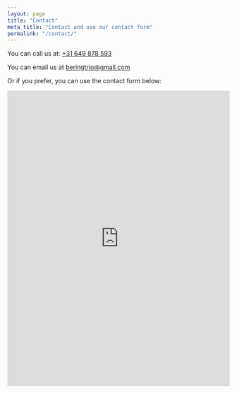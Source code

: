 ```yaml
---
layout: page
title: "Contact"
meta_title: "Contact and use our contact form"
permalink: "/contact/"
---
```


You can call us at: <a href="tel:+31649878593">+31 649 878 593</a>

You can email us at <a href="mailto:beringtrio@gmail.com?Subject=Request%20from%20website" target="_top">beringtrio@gmail.com</a>

Or if you prefer, you can use the contact form below:

<iframe src="https://docs.google.com/forms/d/1MTMRlrHEoaWh4uIKuilLHdKOZFFuTtJPD4Z7Q54WAJw/viewform?embedded=true" width="100%" height="670" frameborder="0" scrolling="no" marginheight="0" marginwidth="0">Loading...</iframe>


